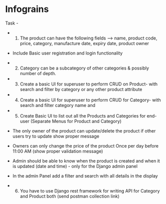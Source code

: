 # Infograins

Task -

- 1. The product can have the following fields --> name, product code,
price, category, manufacture date, expiry date, product owner

- Include Basic user registration and login functionality

- 2. Category can be a subcategory of other categories & possibly number
of depth.

- 3. Create a basic UI for superuser to perform CRUD on Product- with
search and filter by category or any other product attribute

- 4. Create a basic UI for superuser to perform CRUD for Category- with
search and filter category name and

- 5. Create Basic UI to list out all the Products and Categories for
end-user (Separate Menus for Product and Category)

- The only owner of the product can update/delete the product
if other users try to update show proper message

- Owners can only change the price of the product Once per day
before 11:00 AM (show proper validation message)

- Admin should be able to know when the product is created and
when it is updated (date and time) - only for the Django admin panel

- In the admin Panel add a filter and search with all details
in the display

- 6. You have to use Django rest framework for writing API for Category
and Product both (send postman collection link)
